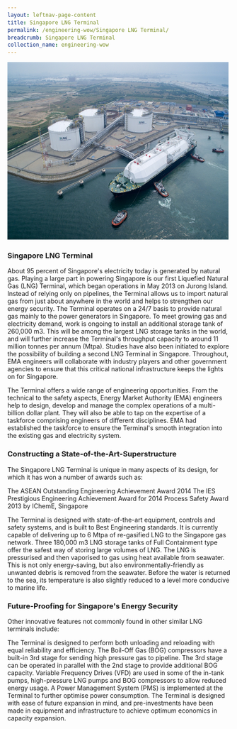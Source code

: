 ```yaml
---
layout: leftnav-page-content
title: Singapore LNG Terminal
permalink: /engineering-wow/Singapore LNG Terminal/
breadcrumb: Singapore LNG Terminal
collection_name: engineering-wow
---
```


<img src="/images/LNGterm.jpg" alt="LNGterm" style="width:500px;height:400px;">

### Singapore LNG Terminal
About 95 percent of Singapore's electricity today is generated by natural gas. Playing a large part in powering Singapore is our 
first Liquefied Natural Gas (LNG) Terminal, which began operations in May 2013 on Jurong Island. Instead of relying only on 
pipelines, the Terminal allows us to import natural gas from just about anywhere in the world and helps to strengthen our energy 
security. The Terminal operates on a 24/7 basis to provide natural gas mainly to the power generators in Singapore. To meet growing
gas and electricity demand, work is ongoing to install an additional storage tank of 260,000 m3. This will be among the largest LNG
storage tanks in the world, and will further increase the Terminal's throughput capacity to around 11 million tonnes per annum 
(Mtpa). Studies have also been initiated to explore the possibility of building a second LNG Terminal in Singapore. Throughout, 
EMA engineers will collaborate with industry players and other government agencies to ensure that this critical national 
infrastructure keeps the lights on for Singapore.

The Terminal offers a wide range of engineering opportunities. From the technical to the safety aspects, Energy Market Authority
(EMA) engineers help to design, develop and manage the complex operations of a multi-billion dollar plant. They will also be able
to tap on the expertise of a taskforce comprising engineers of different disciplines. EMA had established the taskforce to ensure
the Terminal's smooth integration into the existing gas and electricity system.

### Constructing a State-of-the-Art-Superstructure
The Singapore LNG Terminal is unique in many aspects of its design, for which it has won a number of awards such as:

The ASEAN Outstanding Engineering Achievement Award 2014
The IES Prestigious Engineering Achievement Award for 2014
Process Safety Award 2013 by IChemE, Singapore

<Insert Image>

The Terminal is designed with state-of-the-art equipment, controls and safety systems, and is built to Best Engineering standards. 
It is currently capable of delivering up to 6 Mtpa of re-gasified LNG to the Singapore gas network. Three 180,000 m3 LNG storage 
tanks of Full Containment type offer the safest way of storing large volumes of LNG. The LNG is pressurised and then vaporised 
to gas using heat available from seawater. This is not only energy-saving, but also environmentally-friendly as unwanted debris 
is removed from the seawater. Before the water is returned to the sea, its temperature is also slightly reduced to a level 
more conducive to marine life.

### Future-Proofing for Singapore's Energy Security
Other innovative features not commonly found in other similar LNG terminals include:

The Terminal is designed to perform both unloading and reloading with equal reliability and efficiency.
The Boil-Off Gas (BOG) compressors have a built-in 3rd stage for sending high pressure gas to pipeline. The 3rd stage can be 
operated in parallel with the 2nd stage to provide additional BOG capacity.
Variable Frequency Drives (VFD) are used in some of the in-tank pumps, high-pressure LNG pumps and BOG compressors to allow 
reduced energy usage.
A Power Management System (PMS) is implemented at the Terminal to further optimise power consumption.
The Terminal is designed with ease of future expansion in mind, and pre-investments have been made in equipment and infrastructure 
to achieve optimum economics in capacity expansion.

<Insert Image>
